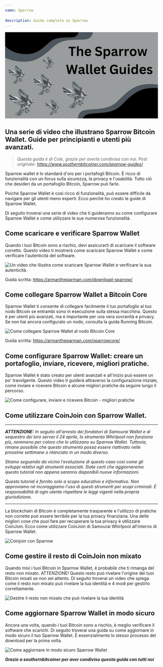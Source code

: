 ```yaml
---
name: Sparrow

description: Guida completa su Sparrow
---
```


![cover](assets/cover.webp)

## Una serie di video che illustrano Sparrow Bitcoin Wallet. Guide per principianti e utenti più avanzati.

> _Questa guida è di Cole, grazie per averla condivisa con noi. Post originale: https://www.southernbitcoiner.com/sparrow-guides/_

Sparrow wallet è lo standard d'oro per i portafogli Bitcoin. È ricco di funzionalità con un focus sulla sicurezza, la privacy e l'usabilità. Tutto ciò che desideri da un portafoglio Bitcoin, Sparrow può farlo.

Poiché Sparrow Wallet è così ricco di funzionalità, può essere difficile da navigare per gli utenti meno esperti. Ecco perché ho creato le guide di Sparrow Wallet.

Di seguito troverai una serie di video che ti guideranno su come configurare Sparrow Wallet e come utilizzare le sue numerose funzionalità.

## Come scaricare e verificare Sparrow Wallet

Quando i tuoi Bitcoin sono a rischio, devi assicurarti di scaricare il software corretto. Questo video ti mostrerà come scaricare Sparrow Wallet e come verificare l'autenticità del software.

![Un video che illustra come scaricare Sparrow Wallet e verificare la sua autenticità.](https://www.youtube.com/watch?v=MyDMvjGFdDE)

Guida scritta: https://armantheparman.com/download-sparrow/

## Come collegare Sparrow Wallet a Bitcoin Core

Sparrow Wallet ti consente di collegare facilmente il tuo portafoglio al tuo nodo Bitcoin se entrambi sono in esecuzione sulla stessa macchina. Questo è per utenti più avanzati, ma è importante per una vera sovranità e privacy. Se non hai ancora configurato un nodo, consulta la guida Running Bitcoin.

![Come collegare Sparrow Wallet al nodo Bitcoin Core](https://www.youtube.com/watch?v=9Aw6OAXxE_Y)

Guida scritta: https://armantheparman.com/sparrowcore/

## Come configurare Sparrow Wallet: creare un portafoglio, inviare, ricevere, migliori pratiche.

Sparrow Wallet è stato creato per utenti avanzati e all'inizio può essere un po' travolgente. Questo video ti guiderà attraverso la configurazione iniziale, come inviare e ricevere Bitcoin e alcune migliori pratiche da seguire lungo il percorso.

![Come configurare, inviare e ricevere Bitcoin - migliori pratiche](https://youtu.be/7QCKSPIq0Ac)

## Come utilizzare CoinJoin con Sparrow Wallet.

---

***ATTENZIONE:** In seguito all'arresto dei fondatori di Samourai Wallet e al sequestro dei loro server il 24 aprile, lo strumento Whirlpool non funziona più, nemmeno per coloro che lo utilizzano su Sparrow Wallet. Tuttavia, rimane possibile che questo strumento possa essere riattivato nelle prossime settimane o rilanciato in un modo diverso.*

_Stiamo seguendo da vicino l'evoluzione di questo caso così come gli sviluppi relativi agli strumenti associati. Siate certi che aggiorneremo questo tutorial non appena saranno disponibili nuove informazioni._

_Questo tutorial è fornito solo a scopo educativo e informativo. Non approviamo né incoraggiamo l'uso di questi strumenti per scopi criminali. È responsabilità di ogni utente rispettare le leggi vigenti nella propria giurisdizione._

---

La blockchain di Bitcoin è completamente trasparente e l'utilizzo di pratiche non corrette può essere terribile per la tua privacy finanziaria. Una delle migliori cose che puoi fare per recuperare la tua privacy è utilizzare CoinJoin. Ecco come utilizzare CoinJoin di Samourai Whirlpool all'interno di Sparrow Wallet.

![Coinjoin con Sparrow](https://youtu.be/p24SxLI1ews)

## Come gestire il resto di CoinJoin non mixato

Quando mixi i tuoi Bitcoin in Sparrow Wallet, è probabile che ti rimanga del resto non mixato. ATTENZIONE! Questo resto può rivelare l'origine dei tuoi Bitcoin mixati se non sei attento. Di seguito troverai un video che spiega come il resto non mixato può rivelare la tua identità e 4 modi per gestirlo correttamente.

![Gestire il resto non mixato che può rivelare la tua identità](https://youtu.be/dnzZtgNQS0g)

## Come aggiornare Sparrow Wallet in modo sicuro

Ancora una volta, quando i tuoi Bitcoin sono a rischio, è meglio verificare il software che scarichi. Di seguito troverai una guida su come aggiornare in modo sicuro il tuo Sparrow Wallet. È essenzialmente lo stesso processo del download per la prima volta.

![Come aggiornare in modo sicuro Sparrow Wallet](https://youtu.be/IThaolnDgSo)

**_Grazie a southernbitcoiner per aver condiviso questa guida con tutti noi_**
